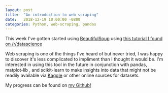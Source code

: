 ```yaml
---
layout: post
title:  "An introduction to web scraping"
date:   2018-12-19 10:00:00 -0800
categories: Python, web-scraping, pandas
---
```


This week I've gotten started using [BeautifulSoup](https://www.crummy.com/software/BeautifulSoup/) using [this tutorial I found on /r/datascience](https://www.learndatasci.com/tutorials/ultimate-guide-web-scraping-w-python-requests-and-beautifulsoup/)

Web scraping is one of the things I've heard of but never tried, I was happy to discover it's less complicated to impliment than I thought it would be. I'm interested in using this tool in the future in conjunction with pandas, matplot-lib , and scikit-learn to make insights into data that might not be readily available via [Kaggle](https://www.kaggle.com/) or other online sources for datasets.

My progress can be found on [my Github!](https://github.com/dtklein7/python_practice/blob/master/web_scraping_practice_1.ipynb)
